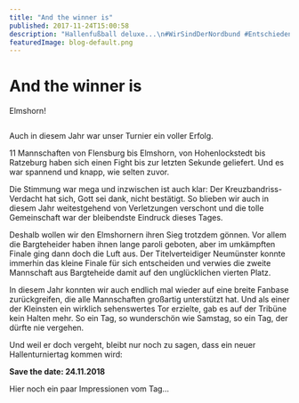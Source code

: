 ```yaml
---
title: "And the winner is"
published: 2017-11-24T15:00:58
description: "Hallenfußball deluxe...\n#WirSindDerNordbund #Entschieden #AK-Sport #Glueckwunsch"
featuredImage: blog-default.png
---
```


# And the winner is

Elmshorn!

<img loading="lazy" src="old/1-Platz_Elmshorn.jpg" alt>

Auch in diesem Jahr war unser Turnier ein voller Erfolg.

11 Mannschaften von Flensburg bis Elmshorn, von Hohenlockstedt bis Ratzeburg haben sich einen Fight bis zur letzten Sekunde geliefert. Und es war spannend und knapp, wie selten zuvor.

Die Stimmung war mega und inzwischen ist auch klar: Der Kreuzbandriss-Verdacht hat sich, Gott sei dank, nicht bestätigt. So blieben wir auch in diesem Jahr weitestgehend von Verletzungen verschont und die tolle Gemeinschaft war der bleibendste Eindruck dieses Tages.

Deshalb wollen wir den Elmshornern ihren Sieg trotzdem gönnen. Vor allem die Bargteheider haben ihnen lange paroli geboten, aber im umkämpften Finale ging dann doch die Luft aus. Der Titelverteidiger Neumünster konnte immerhin das kleine Finale für sich entscheiden und verwies die zweite Mannschaft aus Bargteheide damit auf den unglücklichen vierten Platz.

In diesem Jahr konnten wir auch endlich mal wieder auf eine breite Fanbase zurückgreifen, die alle Mannschaften großartig unterstützt hat. Und als einer der Kleinsten ein wirklich sehenswertes Tor erzielte, gab es auf der Tribüne kein Halten mehr. So ein Tag, so wunderschön wie Samstag, so ein Tag, der dürfte nie vergehen.

Und weil er doch vergeht, bleibt nur noch zu sagen, dass ein neuer Hallenturniertag kommen wird:

**Save the date: 24.11.2018**

Hier noch ein paar Impressionen vom Tag&#8230;

<img loading="lazy" src="old/Andacht-2.jpg" alt> <img loading="lazy" src="old/Aufwaermen.jpg" alt> <img loading="lazy" src="old/Barteheide_Ratzeburg-2.jpg" alt> <img loading="lazy" src="old/Barteheide_Ratzeburg-3_Tor.jpg" alt> <img loading="lazy" src="old/Elmshorn_Luebeck-2.jpg" alt> <img loading="lazy" src="old/Luebeck_Mannschftsfoto.jpg" alt> <img loading="lazy" src="old/Pokale.jpg" alt> <img loading="lazy" src="old/Zuschauer-1.jpg" alt> <img loading="lazy" src="old/Zuschauer-2.jpg" alt>
